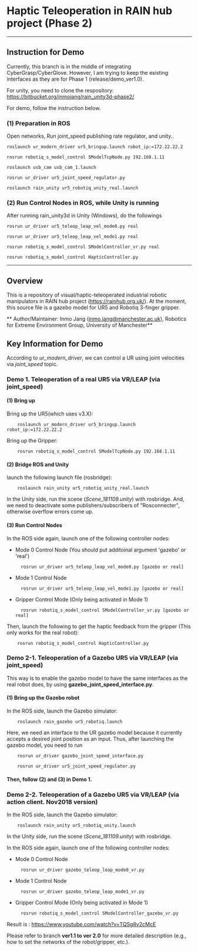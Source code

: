 # Haptic Teleoperation in RAIN hub project (Phase 2)

---
## Instruction for Demo

Currently, this branch is in the middle of integrating CyberGrasp/CyberGlove. However, I am trying to keep the existing interfaces as they are for Phase 1 (release/demo_ver1.0). 

For unity, you need to clone the respository: https://bitbucket.org/inmojang/rain_unity3d-phase2/

For demo, follow the instruction below. 

### (1) Preparation in ROS

Open networks, Run joint_speed publishing rate regulator, and unity..

	roslaunch ur_modern_driver ur5_bringup.launch robot_ip:=172.22.22.2

	rosrun robotiq_s_model_control SModelTcpNode.py 192.168.1.11

	roslaunch usb_cam usb_cam_1.launch

	rosrun ur_driver ur5_joint_speed_regulator.py

	roslaunch rain_unity ur5_robotiq_unity_real.launch

### (2) Run Control Nodes in ROS, while Unity is running 

After running rain_unity3d in Unity (Windows), do the followings

	rosrun ur_driver ur5_teleop_leap_vel_mode0.py real

	rosrun ur_driver ur5_teleop_leap_vel_mode1.py real

	rosrun robotiq_s_model_control SModelController_vr.py real
    
    rosrun robotiq_s_model_control HapticController.py





---
## Overview
This is a repository of visual/haptic-teleoperated industrial robotic manipulators in RAIN hub project (https://rainhub.org.uk/). 
At the moment, this source file is a gazebo model for UR5 and Robotiq 3-finger gripper. 

** Author/Maintainer: Inmo Jang (inmo.jang@manchester.ac.uk), Robotics for Extreme Environment Group, University of Manchester**


## Key Information for Demo

According to *ur_modern_driver*, we can control a UR using joint velocities via *joint_speed* topic. 







### Demo 1. Teleoperation of a real UR5 via VR/LEAP (via joint_speed)


#### (1) Bring up 

Bring up the UR5(which uses v3.X):

        roslaunch ur_modern_driver ur5_bringup.launch robot_ip:=172.22.22.2
        
        
Bring up the Gripper:

        rosrun robotiq_s_model_control SModelTcpNode.py 192.168.1.11


#### (2) Bridge ROS and Unity

launch the following launch file (rosbridge):

        roslaunch rain_unity ur5_robotiq_unity_real.launch


In the Unity side, run the scene (*Scene_181109.unity*) with rosbridge. And, we need to deactivate some publishers/subscribers of "Rosconnecter", otherwise overflow errors come up. 


#### (3) Run Control Nodes

In the ROS side again, launch one of the following controller nodes:

- Mode 0 Control Node (You should put additoinal argument 'gazebo' or 'real')

        rosrun ur_driver ur5_teleop_leap_vel_mode0.py [gazebo or real]

- Mode 1 Control Node 

        rosrun ur_driver ur5_teleop_leap_vel_mode1.py [gazebo or real] 

- Gripper Control Mode (Only being activated in Mode 1)

        rosrun robotiq_s_model_control SModelController_vr.py [gazebo or real] 
        

Then, launch the following to get the haptic feedback from the gripper (This only works for the real robot):

        rosrun robotiq_s_model_control HapticController.py


### Demo 2-1. Teleoperation of a Gazebo UR5 via VR/LEAP (via joint_speed)

This way is to enable the gazebo model to have the same interfaces as the real robot does, by using **gazebo_joint_speed_interface.py**. 

#### (1) Bring up the Gazebo robot

In the ROS side, launch the Gazebo simulator:

        roslaunch rain_gazebo ur5_robotiq.launch

Here, we need an interface to the UR gazebo model because it currently accepts a desired joint position as an input. 
Thus, after launching the gazebo model, you need to run

        rosrun ur_driver gazebo_joint_speed_interface.py
        
        rosrun ur_driver ur5_joint_speed_regulator.py

#### Then, follow (2) and (3) in Demo 1.




### Demo 2-2. Teleoperation of a Gazebo UR5 via VR/LEAP (via action client. Nov2018 version)

In the ROS side, launch the Gazebo simulator:

        roslaunch rain_unity ur5_robotiq_unity.launch

In the Unity side, run the scene (*Scene_181109.unity*) with rosbridge. 

In the ROS side again, launch one of the following controller nodes:

- Mode 0 Control Node

        rosrun ur_driver gazebo_teleop_leap_mode0_vr.py


- Mode 1 Control Node

        rosrun ur_driver gazebo_teleop_leap_mode1_vr.py

- Gripper Control Mode (Only being activated in Mode 1)

        rosrun robotiq_s_model_control SModelController_gazebo_vr.py


Result is : https://www.youtube.com/watch?v=TQSg8v2cMcE


Please refer to branch **ver1.1 to ver 2.0** for more detailed description (e.g., how to set the networks of the robot/gripper, etc.).  
        



        